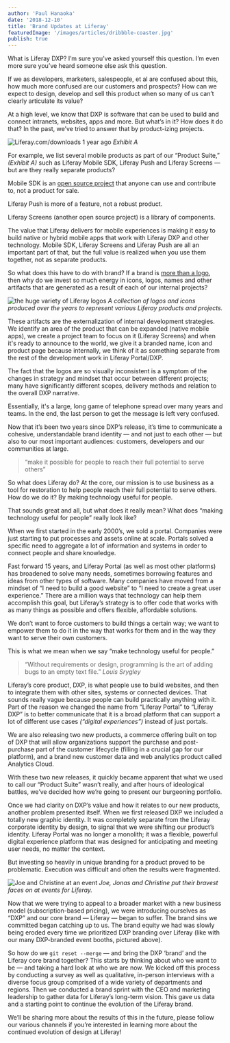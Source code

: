 ```yaml
---
author: 'Paul Hanaoka'
date: '2018-12-10'
title: 'Brand Updates at Liferay'
featuredImage: '/images/articles/dribbble-coaster.jpg'
publish: true
---
```


What is Liferay DXP? I’m sure you’ve asked yourself this question. I’m even more sure you’ve heard someone else ask this question.

If we as developers, marketers, salespeople, et al are confused about this, how much more confused are our customers and prospects? How can we expect to design, develop and sell this product when so many of us can’t clearly articulate its value?

At a high level, we know that DXP is software that can be used to build and connect intranets, websites, apps and more. But what’s in it? How does it do that? In the past, we’ve tried to answer that by product-izing projects.

![Liferay.com/downloads 1 year ago](/images/articles/liferay-product-downloads.png)
_Exhibit A_

For example, we list several mobile products as part of our “Product Suite,” _(Exhibit A)_ such as Liferay Mobile SDK, Liferay Push and Liferay Screens — but are they really separate products?

Mobile SDK is an [open source project](https://github.com/liferay/liferay-mobile-sdk) that anyone can use and contribute to, not a product for sale.

Liferay Push is more of a feature, not a robust product.

Liferay Screens (another open source project) is a library of components.

The value that Liferay delivers for mobile experiences is making it easy to build native or hybrid mobile apps that work with Liferay DXP and other technology. Mobile SDK, Liferay Screens and Liferay Push are all an important part of that, but the full value is realized when you use them together, not as separate products.

So what does this have to do with brand? If a brand is [more than a logo](https://hbr.org/2011/06/a-logo-is-not-a-brand), then why do we invest so much energy in icons, logos, names and other artifacts that are generated as a result of each of our internal projects?

![the huge variety of Liferay logos](/images/articles/liferay-logos.png)
_A collection of logos and icons produced over the years to represent various Liferay products and projects._

These artifacts are the externalization of internal development strategies. We identify an area of the product that can be expanded (native mobile apps), we create a project team to focus on it (Liferay Screens) and when it's ready to announce to the world, we give it a branded name, icon and product page because internally, we think of it as something separate from the rest of the development work in Liferay Portal/DXP.

The fact that the logos are so visually inconsistent is a symptom of the changes in strategy and mindset that occur between different projects; many have significantly different scopes, delivery methods and relation to the overall DXP narrative.

Essentially, it's a large, long game of telephone spread over many years and teams. In the end, the last person to get the message is left very confused.

Now that it’s been two years since DXP’s release, it’s time to communicate a cohesive, understandable brand identity — and not just to each other — but also to our most important audiences: customers, developers and our communities at large.

> “make it possible for people to reach their full potential to serve others”

So what does Liferay do? At the core, our mission is to use business as a tool for restoration to help people reach their full potential to serve others. How do we do it? By making technology useful for people.

That sounds great and all, but what does it really mean? What does “making technology useful for people” really look like?

When we first started in the early 2000’s, we sold a portal. Companies were just starting to put processes and assets online at scale. Portals solved a specific need to aggregate a lot of information and systems in order to connect people and share knowledge.

Fast forward 15 years, and Liferay Portal (as well as most other platforms) has broadened to solve many needs, sometimes borrowing features and ideas from other types of software. Many companies have moved from a mindset of “I need to build a good website” to “I need to create a great user experience.” There are a million ways that technology can help them accomplish this goal, but Liferay’s strategy is to offer code that works with as many things as possible and offers flexible, affordable solutions.

We don’t want to force customers to build things a certain way; we want to empower them to do it in the way that works for them and in the way they want to serve their own customers.

This is what we mean when we say “make technology useful for people.”

> “Without requirements or design, programming is the art of adding bugs to an empty text file.”
> <cite>Louis Srygley</cite>

Liferay’s core product, DXP, is what people use to build websites, and then to integrate them with other sites, systems or connected devices. That sounds really vague because people can build practically anything with it. Part of the reason we changed the name from “Liferay Portal” to “Liferay DXP” is to better communicate that it is a broad platform that can support a lot of different use cases _(“digital experiences”)_ instead of just portals.

We are also releasing two new products, a commerce offering built on top of DXP that will allow organizations support the purchase and post-purchase part of the customer lifecycle (filling in a crucial gap for our platform), and a brand new customer data and web analytics product called Analytics Cloud.

With these two new releases, it quickly became apparent that what we used to call our “Product Suite” wasn’t really, and after hours of ideological battles, we’ve decided how we’re going to present our burgeoning portfolio.

Once we had clarity on DXP’s value and how it relates to our new products, another problem presented itself. When we first released DXP we included a totally new graphic identity. It was completely separate from the Liferay corporate identity by design, to signal that we were shifting our product’s identity. Liferay Portal was no longer a monolith; it was a flexible, powerful digital experience platform that was designed for anticipating and meeting user needs, no matter the context.

But investing so heavily in unique branding for a product proved to be problematic. Execution was difficult and often the results were fragmented.

![Joe and Christine at an event](/images/articles/liferay-event-confusion.jpg)
_Joe, Jonas and Christine put their bravest faces on at events for Liferay._

Now that we were trying to appeal to a broader market with a new business model (subscription-based pricing), we were introducing ourselves as “DXP” and our core brand &mdash; Liferay &mdash; began to suffer. The brand sins we committed began catching up to us. The brand equity we had was slowly being eroded every time we prioritized DXP branding over Liferay (like with our many DXP-branded event booths, pictured above).

So how do we `git reset --merge` — and bring the DXP ‘brand’ and the Liferay core brand together? This starts by thinking about who we want to be — and taking a hard look at who we are now. We kicked off this process by conducting a survey as well as qualitative, in-person interviews with a diverse focus group comprised of a wide variety of departments and regions. Then we conducted a brand sprint with the CEO and marketing leadership to gather data for Liferay’s long-term vision. This gave us data and a starting point to continue the evolution of the Liferay brand.

We’ll be sharing more about the results of this in the future, please follow our various channels if you’re interested in learning more about the continued evolution of design at Liferay!
